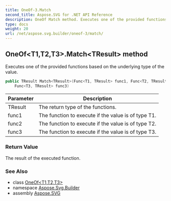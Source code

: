 ```yaml
---
title: OneOf-3.Match
second_title: Aspose.SVG for .NET API Reference
description: OneOf Match method. Executes one of the provided functions based on the underlying type of the value
type: docs
weight: 20
url: /net/aspose.svg.builder/oneof-3/match/
---
```

## OneOf&lt;T1,T2,T3&gt;.Match&lt;TResult&gt; method

Executes one of the provided functions based on the underlying type of the value.

```csharp
public TResult Match<TResult>(Func<T1, TResult> func1, Func<T2, TResult> func2, 
    Func<T3, TResult> func3)
```

| Parameter | Description |
| --- | --- |
| TResult | The return type of the functions. |
| func1 | The function to execute if the value is of type T1. |
| func2 | The function to execute if the value is of type T2. |
| func3 | The function to execute if the value is of type T3. |

### Return Value

The result of the executed function.

### See Also

* class [OneOf&lt;T1,T2,T3&gt;](../)
* namespace [Aspose.Svg.Builder](../../../aspose.svg.builder/)
* assembly [Aspose.SVG](../../../)
